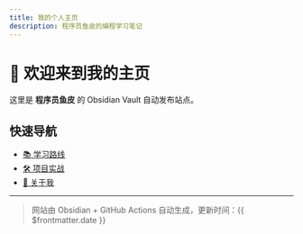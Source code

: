```yaml
---
title: 我的个人主页
description: 程序员鱼皮的编程学习笔记
---
```


# 👋 欢迎来到我的主页

这里是 **程序员鱼皮** 的 Obsidian Vault 自动发布站点。

## 快速导航

- [📚 学习路线](./学习路线.md)
- [🛠️ 项目实战](./项目实战.md)
- [📖 关于我](./关于我.md)

---

> 网站由 Obsidian + GitHub Actions 自动生成，更新时间：{{ $frontmatter.date }}